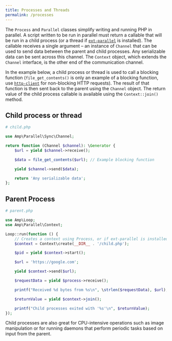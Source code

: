 ```yaml
---
title: Processes and Threads
permalink: /processes
---
```

The `Process` and `Parallel` classes simplify writing and running PHP in parallel. A script written to be run in parallel must return a callable that will be run in a child process (or a thread if [`ext-parallel`](https://github.com/krakjoe/parallel) is installed). The callable receives a single argument – an instance of `Channel` that can be used to send data between the parent and child processes. Any serializable data can be sent across this channel. The `Context` object, which extends the `Channel` interface, is the other end of the communication channel.

In the example below, a child process or thread is used to call a blocking function (`file_get_contents()` is only an example of a blocking function, use [`http-client`](https://amphp.org/http-client) for non-blocking HTTP requests). The result of that function is then sent back to the parent using the `Channel` object. The return value of the child process callable is available using the `Context::join()` method.

## Child process or thread

```php
# child.php

use Amp\Parallel\Sync\Channel;

return function (Channel $channel): \Generator {
    $url = yield $channel->receive();

    $data = file_get_contents($url); // Example blocking function

    yield $channel->send($data);

    return 'Any serializable data';
};
```

## Parent Process

```php
# parent.php

use Amp\Loop;
use Amp\Parallel\Context;

Loop::run(function () {
	// Creates a context using Process, or if ext-parallel is installed, Parallel.
    $context = Context\create(__DIR__ . '/child.php');

    $pid = yield $context->start();

    $url = 'https://google.com';

    yield $context->send($url);

    $requestData = yield $process->receive();

    printf("Received %d bytes from %s\n", \strlen($requestData), $url);

    $returnValue = yield $context->join();

    printf("Child processes exited with '%s'\n", $returnValue);
});
```

Child processes are also great for CPU-intensive operations such as image manipulation or for running daemons that perform periodic tasks based on input from the parent.

